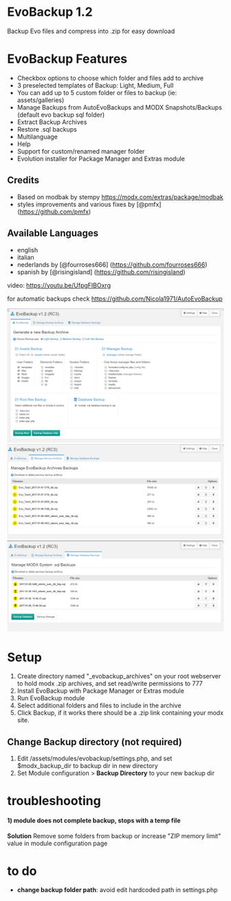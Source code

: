 # EvoBackup 1.2
Backup Evo files and compress into .zip for easy download

# EvoBackup Features

* Checkbox options to choose which folder and files add to archive
* 3 preselected templates of Backup: Light, Medium, Full
* You can add up to 5 custom folder or files to backup (ie: assets/galleries)
* Manage Backups from AutoEvoBackups and MODX Snapshots/Backups (default evo backup sql folder)
* Extract Backup Archives
* Restore .sql backups
* Multilanguage
* Help
* Support for custom/renamed manager folder
* Evolution installer for Package Manager and Extras module

## Credits
* Based on modbak by stempy https://modx.com/extras/package/modbak
* styles improvements and various fixes by  [@pmfx] (https://github.com/pmfx)

## Available Languages
* english
* italian
* nederlands by [@fourroses666] (https://github.com/fourroses666)
* spanish by [@risingisland] (https://github.com/risingisland)

video: https://youtu.be/UfpgFIBOxrg

for automatic backups check https://github.com/Nicola1971/AutoEvoBackup

![evobackup](https://github.com/Nicola1971/training-materials/blob/master/Images/evobackup-rc3-tab1.png)
![evobackup](https://github.com/Nicola1971/training-materials/blob/master/Images/evobackup-rc3-tab2.png)
![evobackup](https://github.com/Nicola1971/training-materials/blob/master/Images/evobackup-rc3-tab3.png)

# Setup
1. Create directory named "_evobackup_archives"  on your root webserver to hold modx .zip archives, and set read/write permissions to 777
2. Install EvoBackup with Package Manager or Extras module
3. Run EvoBackup module
4. Select additional folders and files to include in the archive
5. Click Backup, if it works there should be a .zip link containing your modx site.

## Change Backup directory (not required)
1. Edit /assets/modules/evobackup/settings.php, and set $modx_backup_dir to backup dir in new directory
2. Set Module configuration > **Backup Directory** to your new backup dir

# troubleshooting
#### 1) module does not complete backup, stops with a temp file

**Solution**
Remove some folders from backup or increase "ZIP memory limit" value in module configuration page

# to do

* **change backup folder path**: avoid edit hardcoded path in settings.php

